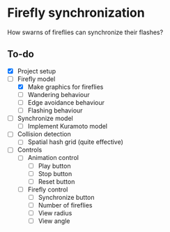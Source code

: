 # Firefly synchronization

How swarns of fireflies can synchronize their flashes?

## To-do

- [x] Project setup
- [ ] Firefly model
  - [x] Make graphics for fireflies
  - [ ] Wandering behaviour
  - [ ] Edge avoidance behaviour
  - [ ] Flashing behaviour
- [ ] Synchronize model
  - [ ] Implement Kuramoto model
- [ ] Collision detection
  - [ ] Spatial hash grid (quite effective)
- [ ] Controls
  - [ ] Animation control
    - [ ] Play button
    - [ ] Stop button
    - [ ] Reset button
  - [ ] Firefly control
    - [ ] Synchronize button
    - [ ] Number of fireflies
    - [ ] View radius
    - [ ] View angle
